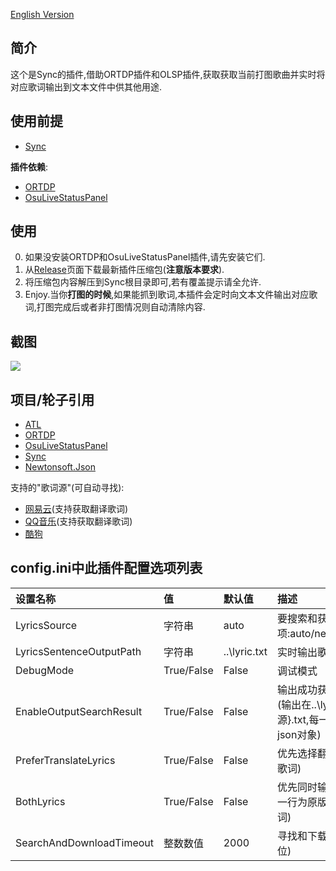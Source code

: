 [English Version](./README-en.MD)

简介
---
这个是Sync的插件,借助ORTDP插件和OLSP插件,获取获取当前打图歌曲并实时将对应歌词输出到文本文件中供其他用途.

使用前提
---
* [Sync](https://github.com/OsuSync/Sync)

**插件依赖**:
* [ORTDP](https://github.com/KedamaOvO/OsuRTDataProvider-Release)  
* [OsuLiveStatusPanel](https://github.com/MikiraSora/OsuLiveStatusPanel)  

使用
---
0. 如果没安装ORTDP和OsuLiveStatusPanel插件,请先安装它们.
1. 从[Release](https://github.com/OsuSync/LyricDisplayerPlugin/releases)页面下载最新插件压缩包(**注意版本要求**).
2. 将压缩包内容解压到Sync根目录即可,若有覆盖提示请全允许.
3. Enjoy.当你**打图的时候**,如果能抓到歌词,本插件会定时向文本文件输出对应歌词,打图完成后或者非打图情况则自动清除内容.

截图
---
![](https://puu.sh/zksKs/e88b63560f.png)

项目/轮子引用
---
* [ATL](https://github.com/Zeugma440/atldotnet)
* [ORTDP](https://github.com/KedamaOvO/OsuRTDataProvider-Release)
* [OsuLiveStatusPanel](https://github.com/MikiraSora/OsuLiveStatusPanel)
* [Sync](https://github.com/OsuSync/Sync)
* [Newtonsoft.Json](https://github.com/JamesNK/Newtonsoft.Json)

支持的"歌词源"(可自动寻找):
* [网易云](http://music.163.com/)(支持获取翻译歌词)
* [QQ音乐](https://y.qq.com/)(支持获取翻译歌词)
* [酷狗](http://www.kugou.com/)

config.ini中此插件配置选项列表
<br>
---
| 设置名称     | 值|默认值| 描述|
|:---------|:---------|:---------|:-------|
|LyricsSource|字符串|auto|要搜索和获取的歌词源(可选选项:auto/netease/qqmusic/kugou)|
|LyricsSentenceOutputPath|字符串|..\lyric.txt|实时输出歌词保存路径|
|DebugMode|True/False|False|调试模式|
|EnableOutputSearchResult|True/False|False|输出成功获取歌词结果,供其他用途(输出在..\lyrics_cache\\{歌词源}.txt,每一行都是可直接解析的json对象)|
|PreferTranslateLyrics|True/False|False|优先选择翻译歌词(若没有再找原版歌词)|
|BothLyrics|True/False|False|优先同时输出翻译歌词和原版歌词,一行为原版歌词,新一行为翻译歌词)|
|SearchAndDownloadTimeout|整数数值|2000|寻找和下载歌词的时限(毫秒为单位)|
